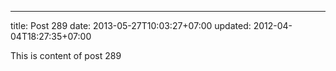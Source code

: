 ---
title: Post 289
date: 2013-05-27T10:03:27+07:00
updated: 2012-04-04T18:27:35+07:00

This is content of post 289